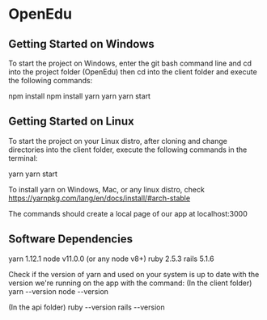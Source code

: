 # OpenEdu



## Getting Started on Windows
To start the project on Windows, enter the git bash command line and cd into the project folder (OpenEdu) then cd into the client folder
and execute the following commands:

npm install
npm install yarn
yarn
yarn start

## Getting Started on Linux 
To start the project on your Linux distro, after cloning and change directories into the client folder, execute the following commands in the terminal:

yarn
yarn start

To install yarn on Windows, Mac, or any linux distro, check <href>https://yarnpkg.com/lang/en/docs/install/#arch-stable</href>

The commands should create a local page of our app at localhost:3000 

## Software Dependencies 
yarn 1.12.1 
node v11.0.0 (or any node v8+)
ruby 2.5.3 
rails 5.1.6

Check if the version of yarn and used on your system is up to date with the version we're running on the app with the command:
(In the client folder)
yarn --version
node --version

(In the api folder)
ruby --version
rails --version

